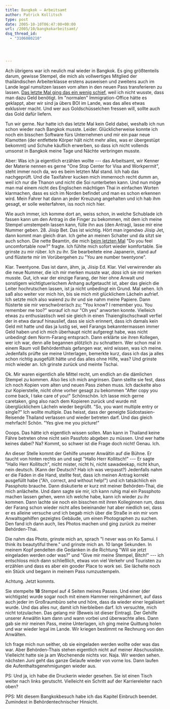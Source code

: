 ```yaml
---
title: Bangkok – Arbeitsamt
author: Patrick Kollitsch
type: post
date: 2005-10-10T06:47:00+00:00
url: /2005/10/bangkokarbeitsamt/
dsq_thread_id:
  - "3106080210"




---
```

Ach übrigens war ich neulich mal wieder in Bangkok. Es ging größtenteils darum, gewisse Stempel, die mich als vollwertiges Mitglied der thailändischen Arbeiterklasse erstens ausweisen und zweitens auch im Lande legal rumsitzen lassen vom alten in den neuen Pass transferieren zu lassen. [Das letzte Mal ging das ein wenig schief][1], weil ich nicht wusste, dass man dazu Geld benötigt. Im "normalen" Immigration-Office hätte es geklappt, aber wir sind ja übers BOI im Lande, was das alles etwas exklusiver macht. Und wer aus Goldschüsselchen fressen will, sollte auch das Gold dafür liefern. 

Tun wir gerne. Nur hatte ich das letzte Mal kein Geld dabei, weshalb ich nun schon wieder nach Bangkok musste. Leider. Glücklicherweise konnte ich noch ein bisschen Software fürs Unternehmen und mir ein paar neue Klamotten (der entfettete Körper hält nicht mehr alles, was er übergestüpt bekommt) und Schuhe käuflich erwerben, so dass ich nicht vollends umsonst in Bangkok meine Tage und Nächte verbringen musste.

Aber: Was ich ja eigentlich erzählen wollte --- das Arbeitsamt, wir Kenner der Materie nennen es gerne "One Stop Center for Visa and Workpermit", steht immer noch da, wo es beim letzten Mal stand. Ich hab das nachgeprüft. Und die Taxifahrer kucken mich immernoch recht dumm an, weil ich nur die Thanon und nicht die Soi runterbeten kann. Und nun möge man mal einem nicht des Englischen mächtigen Thai in einfachen Worten klarmachen, dass es sich im Norden befindet und man es schon erkennen wird. Mein Fahrer hat dann an jeder Kreuzung angehalten und ich hab ihm gesagt, er solle weiterfahren, iss noch nich hier. 

Wie auch immer, ich komme dort an, weiss schon, in welche Schublade ich fassen kann um den Antrag in die Finger zu bekommen, mit dem ich meine Stempel umstempeln lassen kann, fülle ihn aus (den Antrag), lasse mir eine Nummer geben. 28. Jiisip Bet. Das ist wichtig. Hört man irgendwo Jiisip Jet, dann kommt man gleich dran. Ich gehe an meinen Schalter und da sitzt sie auch schon. Die nette Beamtin, die mich [beim letzten Mal][1] "Do you feel uncomfortable now?" fragte. Ich fühlte mich sofort wieder komfortable. Sie grinste zu mir rüber. Ich zu ihr. Sie bearbeitete eine Japanerin, stand auf und flüsterte mir im Vorübergehen zu "You are number twentyone". 

Klar. Twentyone. Das ist dann, ähm, ja, Jiisip Ed. Klar. Viel verwirrender als die neue Nummer, die ich mir merken musste war, _dass_ ich sie mir merken musste. Gut, ich war der einzige Farang, der hier ohne Anwalt und sonstigem wichtigtuerischem Anhang aufgetaucht ist, aber das gleich die Leiter hochrutschen lassen, ist ja nicht unbedingt ein Grund. Mal sehen. Ich saß also weiter vor mich hin, bis sie mich mit glücklichem Lächeln aufrief. Ich setzte mich also waiend zu ihr und sie nahm meine Papiere. Dann flüsterte sie mir verschwörerisch zu; "You know? I remember you. You remember me too?" worauf ich nur "Oh yes" anworten konnte. Vielleich etwas zu enthusiastisch weil sie gleich in einen Thaienglischschwall verfiel der in etwa darauf hinauslief, dass sie sich erinnert, dass ich damals kein Geld mit hatte und das ja lustig sei, weil Farangs bekanntermassen immer Geld haben und ich mich überhaupt nicht aufgeregt habe, was nicht unbedingt dem Norm-Farang entsprach. Dann erklärte sie ihren Kollegen, wer ich war, denn alle begannen plötzlich zu schnattern. Wer schon mal in einem Raum voll Behördenthais gefangen war, wird wissen, was ich meine. Jedenfalls prüfte sie meine Unterlagen, bemerkte kurz, dass ich das ja alles schon richtig ausgefüllt hätte und das alles ohne Hilfe, was? Und grinste mich wieder an. Ich grinste zurück und meinte Tschai. 

Ok. Mir waren eigentlich alle Mittel recht, um endlich an die dämlichen Stempel zu kommen. Also lies ich mich angrinsen. Dann stellte sie fest, dass ich noch Kopien vom alten und neuen Pass ziehen muss. Ich dackelte also zur Kopierstelle, nicht ohne vorher gesagt zu bekommen "After copy you come back, I take care of you!" Schönschön. Ich lasse mich gerne caretaken, ging also nach dem Kopieren zurück und wurde mit überglücklichem Lächeln wieder begrüßt. "So, you want multiple entry or single?" Ich wollte multiple. Das heisst, dass der geneigte Südostasien-Reisende Thailand verlassen und wieder betreten darf. Und das gleich mehrfach! Schön. "Yes give me you picture!"

Ooops. Das hätte ich eigentlich wissen sollen. Man kann in Thailand keine Fähre betreten ohne nicht sein Passfoto abgeben zu müssen. Und wer hatte keines dabei? Na? Kommt, so schwer ist die Frage doch nicht! Genau. Ich.

An dieser Stelle kommt der Gehilfe unserer Anwältin auf die Bühne. Er taucht von hinten rechts an und sagt "Hallo Herr Kollitsch!" --- Er sagte "Hallo Herr Kollitsch", nicht mister, nicht hi, nicht sawadeekap, nicht khun, nein deutsch. (Kann der Deutsch? Hab ich was verpasst?) Jedenfalls nahm er die Fäden in die Hand, stellte fest, dass ich meinen Antrag korrekt ausgefüllt habe ("Ah, correct, and without help!") und ich tatsächlich ein Passphoto brauche. Dann diskutierte er kurz mit meiner Behörden-Thai, die mich anlächelte. Und dann sagte sie mir, ich kann ruhig mal ein Passphoto machen lassen gehen, wenn ich welche habe, kann ich wieder zu ihr kommen. Dann lachte sie noch ein bisschen mit ihren Kolleginnen rum, dass der Farang schon wieder nicht alles beieinander hat aber niedlich sei, dass er es alleine versuche und ich begab mich über die Straße in ein mir vom Anwaltsgehilfen gezeigtes Gebäude, um einen Photographen zu suchen. Den fand ich dann auch, lies Photos machen und ging zurück zu meiner Behörden-Thai. 

Die nahm das Photo, grinste mich an, sprach "I never was on Ko Samui. I think its beautytiful there." und grinste mich an. 10 lange Sekunden. In meinem Kopf pendelten die Gedanken in die Richtung "Will sie jetzt eingeladen werden oder was?" und "Give mir meine Stempel, Bitch!" --- ich entschloss mich dann schließlich, etwas von viel Verkehr und Touristen zu erzählen und dass es aber ein gooder Place to work sei. Sie lächelte noch ein Stück und begann in meinem Pass rumzustempeln. 

Achtung. Jetzt kommts.

Sie stempelte **18** Stempel auf 4 Seiten meines Passes. Und einer (der wichtigste) wurde sogar noch mit einem Hammer reingehämmert, auf dass auch jeder im Großraumbüro sehe und höre, dass da wieder einer legalisiert wurde. Und das alles nur, damit ich hierbleiben darf. Ich versuchte, mich nicht totzulachen. Das gelang mir (Beweis ist dieser Eintrag). Der Gehilfe unserer Anwältin kam dann und wann vorbei und überwachte alles. Dann gab sie mir meinen Pass, meine Unterlagen, ich ging meine Quittung holen und war wieder legal im Lande. Wir kriegen bestimmt ne Rechnung von den Anwälten.

Ich frage mich nun seither, ob sie eingeladen werden wollte oder was das war. Aber Behörden-Thais stehen eigentlich nicht auf meiner Abschussliste. Vielleicht hatte sie ja am Wochenende nichts vor. Naja. Wir werden sehen. nächsten Juni geht das ganze Gelaufe wieder von vorne los. Dann laufen die Aufenthaltsgenehmigungen wieder aus.

PS: Und ja, ich habe die Druckerin wieder gesehen. Sie ist einen Tisch weiter nach links gerutscht. Vielleicht ein Schritt auf der Karriereleiter nach oben?

PPS: Mit diesem Bangkokbesuch habe ich das Kapitel Einbruch beendet. Zumindest in Behördentechnischer Hinsicht.

 [1]: http://die.schreibbloga.de/weblog/390/krungthep-mahanakhon-40
